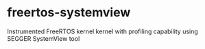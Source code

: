 # freertos-systemview
Instrumented FreeRTOS kernel kernel with profiling capability using SEGGER SystemView tool
